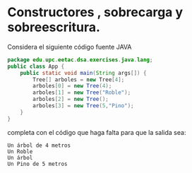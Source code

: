 # Constructores , sobrecarga y sobreescritura.

Considera el siguiente código fuente JAVA

```java
package edu.upc.eetac.dsa.exercises.java.lang; 
public class App { 
    public static void main(String args[]) { 
        Tree[] arboles = new Tree[4];
        arboles[0] = new Tree(4); 
        arboles[1] = new Tree("Roble"); 
        arboles[2] = new Tree(); 
        arboles[3] = new Tree(5,"Pino");
    } 
}
```

completa con el código que haga falta para que la salida sea:

```
Un árbol de 4 metros 
Un Roble 
Un árbol 
Un Pino de 5 metros
```